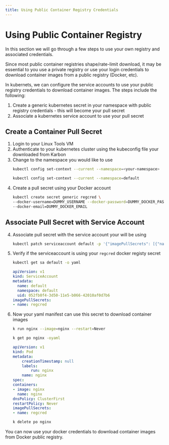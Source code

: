 ```yaml
---
title: Using Public Container Registry Credentials
---
```


# Using Public Container Registry

In this section we will go through a few steps to use your own registry and associated credentials.

Since most public container registries shape/rate-limit download, it may be essential to you use a private registry or use your login credentials to download container images from a public registry (Docker, etc).

In kubernets, we can configure the service accounts to use your public registry credentials to download container images. The steps include the following:

1. Create a generic kubernetes secret in your namespace with public registry credentials - this will become your pull secret
2. Associate a kubernetes service account to use your pull secret

## Create a Container Pull Secret

1. Login to your Linux Tools VM
2. Authenticate to your kubernetes cluster using the kubeconfig file your downloaded from Karbon
3. Change to the namespace you would like to use
   ```bash
   kubectl config set-context --current --namespace=<your-namespace>
   ```
   ```bash title="Example command"
   kubectl config set-context --current --namespace=default
   ```
3. Create a pull secret using your Docker account
   ```bash
   kubectl create secret generic regcred \
   --docker-username=DUMMY_USERNAME --docker-password=DUMMY_DOCKER_PASSWORD \
   --docker-email=DUMMY_DOCKER_EMAIL
   ```

## Associate Pull Secret with Service Account

4. Associate pull secret with the service account your will be using
   ```bash
   kubectl patch serviceaccount default -p '{"imagePullSecrets": [{"name": "regcred"}]}'
   ```
5. Verify if the serviceaccount is using your ``regcred`` docker registy secret
   
    ```bash
    kubectl get sa default -o yaml
    ```

    ```yaml hl_lines="8" title="Command output"
    apiVersion: v1
    kind: ServiceAccount
    metadata:
      name: default
      namespace: default
      uid: 052fb0f4-3d50-11e5-b066-42010af0d7b6
    imagePullSecrets:
    - name: regcred
    ``` 
6. Now your yaml manifest can use this secret to download container images

    ```bash title="Create a pod"
    k run nginx --image=nginx --restart=Never
    ```
    ```bash
    k get po nginx -oyaml
    ```
    ```yaml hl_lines="14 15" title="Command output if the pod was created by default service account"
    apiVersion: v1
    kind: Pod
    metadata:
        creationTimestamp: null
        labels:
            run: nginx
        name: nginx
    spec:
    containers:
    - image: nginx
      name: nginx
    dnsPolicy: ClusterFirst
    restartPolicy: Never
    imagePullSecrets:
    - name: regcred
    ``` 
    ```bash title="Delete the pod"
    k delete po nginx
    ```

You can now use your docker credentials to download container images from Docker public registry.
